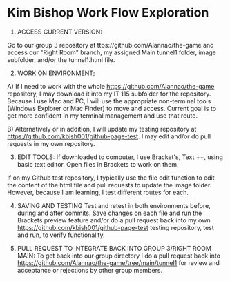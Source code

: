 # Kim Bishop Work Flow Exploration

1) ACCESS CURRENT VERSION:

  Go to our group 3 repository at ttps://github.com/Alannao/the-game and access our "Right Room" branch, my assigned Main tunnel1 folder, image subfolder, and/or the tunnel1.html file. 

2) WORK ON ENVIRONMENT; 

A) If I need to work with the whole https://github.com/Alannao/the-game repository, I may download it into my IT 115 subfolder for the repository.  
  Because I use Mac and PC, I will use the appropriate non-terminal tools (Windows Explorer or Mac Finder) to move and access.  Current goal is to get more confident in my terminal management and use that route.  

B) Alternatively or in addition, I will update my testing repository at https://github.com/kbish001/github-page-test.  I may edit and/or do pull requests in my own repository.  

3) EDIT TOOLS: 
  If downloaded to computer, I use Bracket's, Text ++, using basic text editor.  Open files in Brackets to work on them.  

  If on my Github test repository, I typically use the file edit function to edit the content of the html file and pull requests to update the image folder. However, because I am learning, I test different routes for each. 

4) SAVING AND TESTING 
  Test and retest in both environments before, during and after commits. 
  Save changes on each file and run the Brackets preview feature and/or do a pull request back into my own https://github.com/kbish001/github-page-test testing repository, test and run, to verify functionality.


5) PULL REQUEST TO INTEGRATE BACK INTO GROUP 3/RIGHT ROOM MAIN:
  To get back into our group directory I do a pull request back into https://github.com/Alannao/the-game/tree/main/tunnel1 for review and acceptance or rejections by other group members. 
